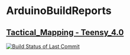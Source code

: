 # ArduinoBuildReports



[//]: # (Tactical_Mapping - Teensy_4.0)
## [Tactical_Mapping - Teensy_4.0](https://github.com/andrewmcdan/Tactical_Mapping)

[![Build Status of Last Commit](https://github.com/andrewmcdan/Tactical_Mapping/actions/workflows/teensyBuild.yml/badge.svg)](https://github.com/andrewmcdan/Tactical_Mapping/actions/workflows/teensyBuild.yml)

